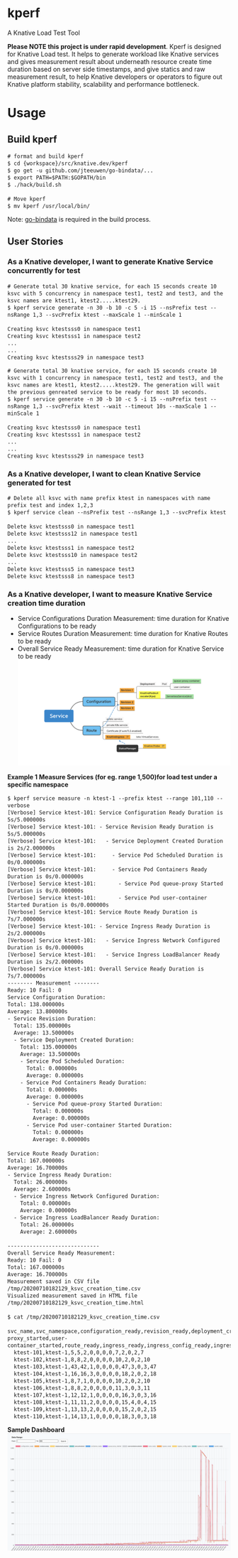 # kperf
A Knative Load Test Tool

**Please NOTE this project is under rapid development**.
Kperf is designed for Knative Load test. It helps to generate workload like Knative services and 
gives measurement result about underneath resource create time duration based on server side timestamps, 
and give statics and raw measurement result, to help Knative developers or operators to figure out Knative platform
stability, scalability and performance bottleneck.


# Usage
## Build kperf
```cassandraql
# format and build kperf
$ cd {workspace}/src/knative.dev/kperf
$ go get -u github.com/jteeuwen/go-bindata/...
$ export PATH=$PATH:$GOPATH/bin
$ ./hack/build.sh

# Move kperf
$ mv kperf /usr/local/bin/
```

Note: [go-bindata](https://github.com/go-bindata/go-bindata) is required in the build process.

## User Stories

### As a Knative developer, I want to generate Knative Service concurrently for test
```
# Generate total 30 knative service, for each 15 seconds create 10 ksvc with 5 concurrency in namespace test1, test2 and test3, and the ksvc names are ktest1, ktest2.....ktest29.
$ kperf service generate -n 30 -b 10 -c 5 -i 15 --nsPrefix test --nsRange 1,3 --svcPrefix ktest --maxScale 1 --minScale 1

Creating ksvc ktestsss0 in namespace test1
Creating ksvc ktestsss1 in namespace test2
...
...
Creating ksvc ktestsss29 in namespace test3
```
```
# Generate total 30 knative service, for each 15 seconds create 10 ksvc with 1 concurrency in namespace test1, test2 and test3, and the ksvc names are ktest1, ktest2.....ktest29. The generation will wait the previous genreated service to be ready for most 10 seconds.
$ kperf service generate -n 30 -b 10 -c 5 -i 15 --nsPrefix test --nsRange 1,3 --svcPrefix ktest --wait --timeout 10s --maxScale 1 --minScale 1

Creating ksvc ktestsss0 in namespace test1
Creating ksvc ktestsss1 in namespace test2
...
...
Creating ksvc ktestsss29 in namespace test3
```

### As a Knative developer, I want to clean Knative Service generated for test
```
# Delete all ksvc with name prefix ktest in namespaces with name prefix test and index 1,2,3
$ kperf service clean --nsPrefix test --nsRange 1,3 --svcPrefix ktest

Delete ksvc ktestsss0 in namespace test1
Delete ksvc ktestsss12 in namespace test1
...
Delete ksvc ktestsss1 in namespace test2
Delete ksvc ktestsss10 in namespace test2
...
Delete ksvc ktestsss5 in namespace test3
Delete ksvc ktestsss8 in namespace test3
```

### As a Knative developer, I want to measure Knative Service creation time duration
- Service Configurations Duration Measurement: time duration for Knative Configurations to be ready
- Service Routes Duration Measurement: time duration for Knative Routes to be ready
- Overall Service Ready Measurement: time duration for Knative Service to be ready
![resources created by Knative Service](docs/service_creation.png)

**Example 1 Measure Services (for eg. range 1,500)for load test under a specific namespace**

```cassandraql
$ kperf service measure -n ktest-1 --prefix ktest --range 101,110 --verbose
[Verbose] Service ktest-101: Service Configuration Ready Duration is 5s/5.000000s
[Verbose] Service ktest-101: - Service Revision Ready Duration is 5s/5.000000s
[Verbose] Service ktest-101:   - Service Deployment Created Duration is 2s/2.000000s
[Verbose] Service ktest-101:     - Service Pod Scheduled Duration is 0s/0.000000s
[Verbose] Service ktest-101:     - Service Pod Containers Ready Duration is 0s/0.000000s
[Verbose] Service ktest-101:       - Service Pod queue-proxy Started Duration is 0s/0.000000s
[Verbose] Service ktest-101:       - Service Pod user-container Started Duration is 0s/0.000000s
[Verbose] Service ktest-101: Service Route Ready Duration is 7s/7.000000s
[Verbose] Service ktest-101: - Service Ingress Ready Duration is 2s/2.000000s
[Verbose] Service ktest-101:   - Service Ingress Network Configured Duration is 0s/0.000000s
[Verbose] Service ktest-101:   - Service Ingress LoadBalancer Ready Duration is 2s/2.000000s
[Verbose] Service ktest-101: Overall Service Ready Duration is 7s/7.000000s
-------- Measurement --------
Ready: 10 Fail: 0
Service Configuration Duration:
Total: 138.000000s
Average: 13.800000s
- Service Revision Duration:
  Total: 135.000000s
  Average: 13.500000s
  - Service Deployment Created Duration:
    Total: 135.000000s
    Average: 13.500000s
    - Service Pod Scheduled Duration:
      Total: 0.000000s
      Average: 0.000000s
    - Service Pod Containers Ready Duration:
      Total: 0.000000s
      Average: 0.000000s
      - Service Pod queue-proxy Started Duration:
        Total: 0.000000s
        Average: 0.000000s
      - Service Pod user-container Started Duration:
        Total: 0.000000s
        Average: 0.000000s

Service Route Ready Duration:
Total: 167.000000s
Average: 16.700000s
- Service Ingress Ready Duration:
  Total: 26.000000s
  Average: 2.600000s
  - Service Ingress Network Configured Duration:
    Total: 0.000000s
    Average: 0.000000s
  - Service Ingress LoadBalancer Ready Duration:
    Total: 26.000000s
    Average: 2.600000s

-----------------------------
Overall Service Ready Measurement:
Ready: 10 Fail: 0
Total: 167.000000s
Average: 16.700000s
Measurement saved in CSV file /tmp/20200710182129_ksvc_creation_time.csv
Visualized measurement saved in HTML file /tmp/20200710182129_ksvc_creation_time.html

$ cat /tmp/20200710182129_ksvc_creation_time.csv                                         
  svc_name,svc_namespace,configuration_ready,revision_ready,deployment_created,pod_scheduled,containers_ready,queue-proxy_started,user-container_started,route_ready,ingress_ready,ingress_config_ready,ingress_lb_ready,overall_ready
  ktest-101,ktest-1,5,5,2,0,0,0,0,7,2,0,2,7
  ktest-102,ktest-1,8,8,2,0,0,0,0,10,2,0,2,10
  ktest-103,ktest-1,43,42,1,0,0,0,0,47,3,0,3,47
  ktest-104,ktest-1,16,16,3,0,0,0,0,18,2,0,2,18
  ktest-105,ktest-1,8,7,1,0,0,0,0,10,2,0,2,10
  ktest-106,ktest-1,8,8,2,0,0,0,0,11,3,0,3,11
  ktest-107,ktest-1,12,12,1,0,0,0,0,16,3,0,3,16
  ktest-108,ktest-1,11,11,2,0,0,0,0,15,4,0,4,15
  ktest-109,ktest-1,13,13,2,0,0,0,0,15,2,0,2,15
  ktest-110,ktest-1,14,13,1,0,0,0,0,18,3,0,3,18
```
**Sample Dashboard**
![service_creation_duration measurement](docs/kperf_dashboard.png)





